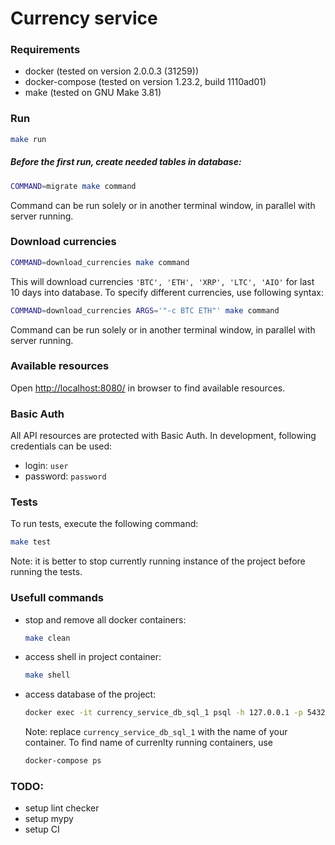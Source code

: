 Currency service
================

### Requirements

- docker (tested on version 2.0.0.3 (31259))
- docker-compose (tested on version 1.23.2, build 1110ad01)
- make (tested on GNU Make 3.81)

### Run

```bash
make run
```

##### Before the first run, create needed tables in database:

```bash
COMMAND=migrate make command
```

Command can be run solely or in another terminal window, in parallel with server running.

### Download currencies

```bash
COMMAND=download_currencies make command
```

This will download currencies `'BTC', 'ETH', 'XRP', 'LTC', 'AIO'` for last 10 days into database.
To specify different currencies, use following syntax:

```bash
COMMAND=download_currencies ARGS='"-c BTC ETH"' make command
```

Command can be run solely or in another terminal window, in parallel with server running.

### Available resources

Open [http://localhost:8080/](http://localhost:8080/) in browser to find available resources.

### Basic Auth

All API resources are protected with Basic Auth. In development, following credentials can be used:

- login: `user`
- password: `password`

### Tests

To run tests, execute the following command:

```bash
make test
```

Note: it is better to stop currently running instance of the project before running the tests.



### Usefull commands

- stop and remove all docker containers:

    ```bash
    make clean
    ```

- access shell in project container:

    ```bash
    make shell
    ```

- access database of the project:

    ```bash
    docker exec -it currency_service_db_sql_1 psql -h 127.0.0.1 -p 5432 -U currency -d currency
    ```

    Note: replace `currency_service_db_sql_1` with the name of your container.
    To find name of currenlty running containers, use

    ```bash
    docker-compose ps
    ```


### TODO:

- setup lint checker
- setup mypy
- setup CI
